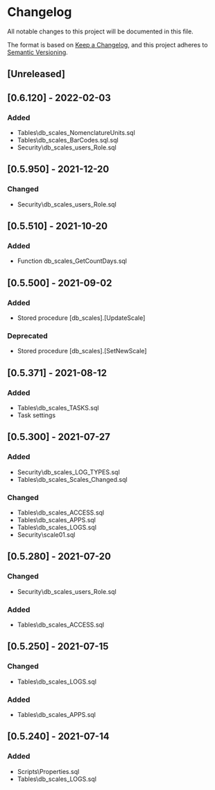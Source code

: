 ﻿# Changelog
All notable changes to this project will be documented in this file.

The format is based on [Keep a Changelog](https://keepachangelog.com/en/1.0.0/),
and this project adheres to [Semantic Versioning](https://semver.org/spec/v2.0.0.html).

## [Unreleased]

## [0.6.120] - 2022-02-03
### Added
- Tables\db_scales_NomenclatureUnits.sql
- Tables\db_scales_BarCodes.sql.sql
- Security\db_scales_users_Role.sql

## [0.5.950] - 2021-12-20
### Changed
- Security\db_scales_users_Role.sql

## [0.5.510] - 2021-10-20
### Added
- Function db_scales_GetCountDays.sql

## [0.5.500] - 2021-09-02
### Added
- Stored procedure [db_scales].[UpdateScale]
### Deprecated
- Stored procedure [db_scales].[SetNewScale]

## [0.5.371] - 2021-08-12
### Added
- Tables\db_scales_TASKS.sql
- Task settings

## [0.5.300] - 2021-07-27
### Added
- Security\db_scales_LOG_TYPES.sql
- Tables\db_scales_Scales_Changed.sql
### Changed
- Tables\db_scales_ACCESS.sql
- Tables\db_scales_APPS.sql
- Tables\db_scales_LOGS.sql
- Security\scale01.sql

## [0.5.280] - 2021-07-20
### Changed
- Security\db_scales_users_Role.sql
### Added
- Tables\db_scales_ACCESS.sql

## [0.5.250] - 2021-07-15
### Changed
- Tables\db_scales_LOGS.sql
### Added
- Tables\db_scales_APPS.sql

## [0.5.240] - 2021-07-14
### Added
- Scripts\Properties.sql
- Tables\db_scales_LOGS.sql
